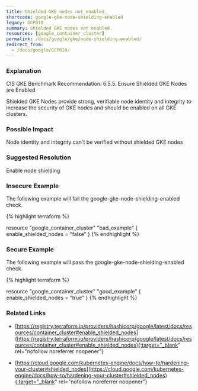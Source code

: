 ```yaml
---
title: Shielded GKE nodes not enabled.
shortcode: google-gke-node-shielding-enabled
legacy: GCP010
summary: Shielded GKE nodes not enabled. 
resources: [google_container_cluster] 
permalink: /docs/google/gke/node-shielding-enabled/
redirect_from: 
  - /docs/google/GCP010/
---
```


### Explanation


CIS GKE Benchmark Recommendation: 6.5.5. Ensure Shielded GKE Nodes are Enabled

Shielded GKE Nodes provide strong, verifiable node identity and integrity to increase the security of GKE nodes and should be enabled on all GKE clusters.


### Possible Impact
Node identity and integrity can't be verified without shielded GKE nodes

### Suggested Resolution
Enable node shielding


### Insecure Example

The following example will fail the google-gke-node-shielding-enabled check.

{% highlight terraform %}

resource "google_container_cluster" "bad_example" {
	enable_shielded_nodes = "false"
}
{% endhighlight %}



### Secure Example

The following example will pass the google-gke-node-shielding-enabled check.

{% highlight terraform %}

resource "google_container_cluster" "good_example" {
	enable_shielded_nodes = "true"
}
{% endhighlight %}



### Related Links


- [https://registry.terraform.io/providers/hashicorp/google/latest/docs/resources/container_cluster#enable_shielded_nodes](https://registry.terraform.io/providers/hashicorp/google/latest/docs/resources/container_cluster#enable_shielded_nodes){:target="_blank" rel="nofollow noreferrer noopener"}

- [https://cloud.google.com/kubernetes-engine/docs/how-to/hardening-your-cluster#shielded_nodes](https://cloud.google.com/kubernetes-engine/docs/how-to/hardening-your-cluster#shielded_nodes){:target="_blank" rel="nofollow noreferrer noopener"}


